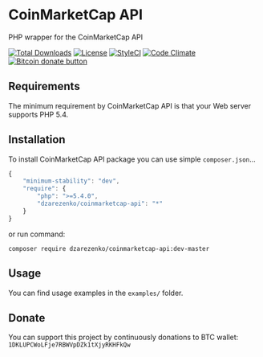 # CoinMarketCap API
PHP wrapper for the CoinMarketCap API

[![Total Downloads](https://poser.pugx.org/dzarezenko/coinmarketcap-api/downloads)](https://packagist.org/packages/dzarezenko/coinmarketcap-api)
[![License](https://poser.pugx.org/dzarezenko/coinmarketcap-api/license)](https://packagist.org/packages/dzarezenko/coinmarketcap-api)
[![StyleCI](https://styleci.io/repos/97101811/shield)](https://styleci.io/repos/97101811)
[![Code Climate](https://codeclimate.com/github/dzarezenko/coinmarketcap-api/badges/gpa.svg)](https://codeclimate.com/github/dzarezenko/coinmarketcap-api)
<span class="badge-bitcoin"><a href="https://api.qrserver.com/v1/create-qr-code/?size=300x300&data=1DKLUPCWoLFje7RBWVpDZk1tXjyRKHFkQw" title="Donate once-off to this project using Bitcoin"><img src="https://img.shields.io/badge/bitcoin-donate-yellow.svg" alt="Bitcoin donate button" /></a></span>

Requirements
------------
The minimum requirement by CoinMarketCap API is that your Web server supports PHP 5.4.

Installation
------------
To install CoinMarketCap API package you can use simple `composer.json`...

```javascript
{
    "minimum-stability": "dev",
    "require": {
        "php": ">=5.4.0",
        "dzarezenko/coinmarketcap-api": "*"
    }
}
```

or run command:
```
composer require dzarezenko/coinmarketcap-api:dev-master
```

Usage
-----
You can find usage examples in the `examples/` folder.

Donate
-----
You can support this project by continuously donations to BTC wallet: `1DKLUPCWoLFje7RBWVpDZk1tXjyRKHFkQw`
